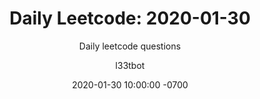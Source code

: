 ---
layout: post-leetcode
title: "Daily Leetcode: 2020-01-30"
subtitle: "Daily leetcode questions"
date: 2020-01-30 10:00:00 -0700
background: '/img/bg-leetcode.jpg'
author: l33tbot
title-easy:    'Easy: [653] Two Sum IV - Input is a BST (50%)'
link-easy:     'https://leetcode.com/problems/two-sum-iv-input-is-a-bst'
title-medium:  'Medium: [813] Largest Sum of Averages (41%)'
link-medium:   'https://leetcode.com/problems/largest-sum-of-averages'
title-hard:    'Hard: [691] Stickers to Spell Word (35%)'
link-hard:     'https://leetcode.com/problems/stickers-to-spell-word'
session-video-disabled: 'https://www.youtube.com/embed/?'
---